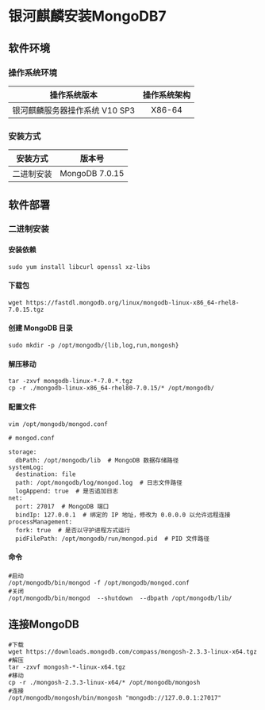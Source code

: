 # 银河麒麟安装MongoDB7

## 软件环境

### 操作系统环境

|          操作系统版本          | 操作系统架构 |
| :----------------------------: | :----------: |
| 银河麒麟服务器操作系统 V10 SP3 |    X86-64    |

### 安装方式

|  安装方式  |      版本号       |
| :--------: |:--------------:|
| 二进制安装 | MongoDB 7.0.15 |

## 软件部署

### 二进制安装

#### 安装依赖

```shell
sudo yum install libcurl openssl xz-libs
```

#### 下载包

```shell
wget https://fastdl.mongodb.org/linux/mongodb-linux-x86_64-rhel8-7.0.15.tgz
```

#### 创建 MongoDB 目录

```shell
sudo mkdir -p /opt/mongodb/{lib,log,run,mongosh}
```

#### 解压移动

```shell
tar -zxvf mongodb-linux-*-7.0.*.tgz
cp -r ./mongodb-linux-x86_64-rhel80-7.0.15/* /opt/mongodb/
```

#### 配置文件

```shell
vim /opt/mongodb/mongod.conf

# mongod.conf

storage:
  dbPath: /opt/mongodb/lib  # MongoDB 数据存储路径
systemLog:
  destination: file
  path: /opt/mongodb/log/mongod.log  # 日志文件路径
  logAppend: true  # 是否追加日志
net:
  port: 27017  # MongoDB 端口
  bindIp: 127.0.0.1  # 绑定的 IP 地址，修改为 0.0.0.0 以允许远程连接
processManagement:
  fork: true  # 是否以守护进程方式运行
  pidFilePath: /opt/mongodb/run/mongod.pid  # PID 文件路径

```

#### 命令

```shell
#启动
/opt/mongodb/bin/mongod -f /opt/mongodb/mongod.conf
#关闭
/opt/mongodb/bin/mongod  --shutdown  --dbpath /opt/mongodb/lib/
```

## 连接MongoDB

```shell
#下载
wget https://downloads.mongodb.com/compass/mongosh-2.3.3-linux-x64.tgz
#解压
tar -zxvf mongosh-*-linux-x64.tgz
#移动
cp -r ./mongosh-2.3.3-linux-x64/* /opt/mongodb/mongosh
#连接
/opt/mongodb/mongosh/bin/mongosh "mongodb://127.0.0.1:27017"
```

